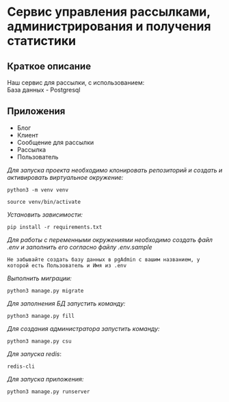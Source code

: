 # Cервис управления рассылками, администрирования и получения статистики 

## Краткое описание
Наш сервис для рассылки, с использованием:  
База данных - Postgresql

## Приложения
* Блог
* Клиент
* Сообщение для рассылки
* Рассылка
* Пользователь

_Для запуска проекта необходимо клонировать репозиторий и создать и активировать виртуальное окружение:_ 
```
python3 -m venv venv

source venv/bin/activate
```
_Установить зависимости:_
```
pip install -r requirements.txt
```
_Для работы с переменными окружениями необходимо создать файл .env и заполнить его согласно файлу .env.sample_
```
Не забывайте создать базу данных в pgAdmin с вашим названием, у которой есть Пользователь и Имя из .env
```
_Выполнить миграции:_
```
python3 manage.py migrate
```
_Для заполнения БД запустить команду:_

```
python3 manage.py fill
```

_Для создания администратора запустить команду:_

```
python3 manage.py csu
```

_Для запуска redis_:

```
redis-cli
```

_Для запуска приложения:_

```
python3 manage.py runserver
```
